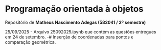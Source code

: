 # Programação orientada à objetos

Repositório de **Matheus Nascimento Adegas (582041 / 2º semestre)**

25/09/2025 - Arquivo 25092025.ipynb que contém as questões entregues em 24 de setembro.
-# Inserção de coordenadas para pontos e comparação geométrica.
